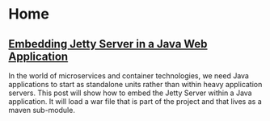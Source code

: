 # Home

## [Embedding Jetty Server in a Java Web Application](embedding-jetty-in-java-web-application)

In the world of microservices and container technologies, 
we need Java applications to start as standalone units rather than 
within heavy application servers. This post will show how to embed the Jetty Server 
within a Java application. It will load a war file that is part of the project and 
that lives as a maven sub-module.


